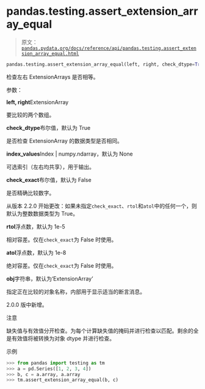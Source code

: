 # pandas.testing.assert_extension_array_equal

> 原文：[`pandas.pydata.org/docs/reference/api/pandas.testing.assert_extension_array_equal.html`](https://pandas.pydata.org/docs/reference/api/pandas.testing.assert_extension_array_equal.html)

```py
pandas.testing.assert_extension_array_equal(left, right, check_dtype=True, index_values=None, check_exact=_NoDefault.no_default, rtol=_NoDefault.no_default, atol=_NoDefault.no_default, obj='ExtensionArray')
```

检查左右 ExtensionArrays 是否相等。

参数：

**left, right**ExtensionArray

要比较的两个数组。

**check_dtype**布尔值，默认为 True

是否检查 ExtensionArray 的数据类型是否相同。

**index_values**Index | numpy.ndarray，默认为 None

可选索引（左右均共享），用于输出。

**check_exact**布尔值，默认为 False

是否精确比较数字。

从版本 2.2.0 开始更改：如果未指定`check_exact`、`rtol`和`atol`中的任何一个，则默认为整数数据类型为 True。

**rtol**浮点数，默认为 1e-5

相对容差。仅在`check_exact`为 False 时使用。

**atol**浮点数，默认为 1e-8

绝对容差。仅在`check_exact`为 False 时使用。

**obj**字符串，默认为‘ExtensionArray’

指定正在比较的对象名称，内部用于显示适当的断言消息。

2.0.0 版中新增。

注意

缺失值与有效值分开检查。为每个计算缺失值的掩码并进行检查以匹配。剩余的全是有效值将被转换为对象 dtype 并进行检查。

示例

```py
>>> from pandas import testing as tm
>>> a = pd.Series([1, 2, 3, 4])
>>> b, c = a.array, a.array
>>> tm.assert_extension_array_equal(b, c) 
```
